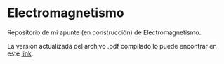 # Electromagnetismo
Repositorio de mi apunte (en construcción) de Electromagnetismo.

La versión actualizada del archivo .pdf compilado lo puede encontrar en este [link](https://drive.google.com/file/d/1-Gu4fqqC36SwQ5UwcNRzM6Qt2yRs7SVY/view?usp=sharing).

